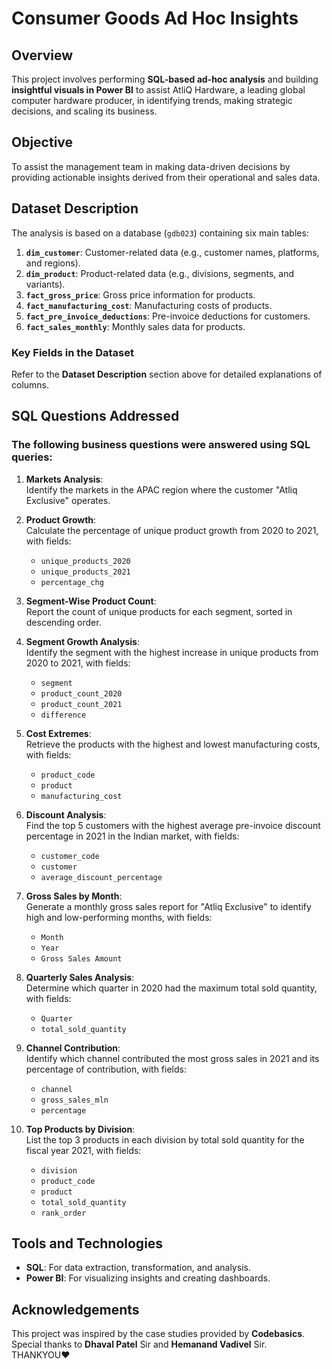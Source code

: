 # Consumer Goods Ad Hoc Insights  

## Overview  
This project involves performing **SQL-based ad-hoc analysis** and building **insightful visuals in Power BI** to assist AtliQ Hardware, a leading global computer hardware producer, in identifying trends, making strategic decisions, and scaling its business.  

## Objective  
To assist the management team in making data-driven decisions by providing actionable insights derived from their operational and sales data.  

## Dataset Description  
The analysis is based on a database (`gdb023`) containing six main tables:  
1. **`dim_customer`**: Customer-related data (e.g., customer names, platforms, and regions).  
2. **`dim_product`**: Product-related data (e.g., divisions, segments, and variants).  
3. **`fact_gross_price`**: Gross price information for products.  
4. **`fact_manufacturing_cost`**: Manufacturing costs of products.  
5. **`fact_pre_invoice_deductions`**: Pre-invoice deductions for customers.  
6. **`fact_sales_monthly`**: Monthly sales data for products.  

### Key Fields in the Dataset  
Refer to the **Dataset Description** section above for detailed explanations of columns.

## SQL Questions Addressed  
### The following business questions were answered using SQL queries:  

1. **Markets Analysis**:  
   Identify the markets in the APAC region where the customer "Atliq Exclusive" operates.  

2. **Product Growth**:  
   Calculate the percentage of unique product growth from 2020 to 2021, with fields:  
   - `unique_products_2020`  
   - `unique_products_2021`  
   - `percentage_chg`  

3. **Segment-Wise Product Count**:  
   Report the count of unique products for each segment, sorted in descending order.  

4. **Segment Growth Analysis**:  
   Identify the segment with the highest increase in unique products from 2020 to 2021, with fields:  
   - `segment`  
   - `product_count_2020`  
   - `product_count_2021`  
   - `difference`  

5. **Cost Extremes**:  
   Retrieve the products with the highest and lowest manufacturing costs, with fields:  
   - `product_code`  
   - `product`  
   - `manufacturing_cost`  

6. **Discount Analysis**:  
   Find the top 5 customers with the highest average pre-invoice discount percentage in 2021 in the Indian market, with fields:  
   - `customer_code`  
   - `customer`  
   - `average_discount_percentage`  

7. **Gross Sales by Month**:  
   Generate a monthly gross sales report for "Atliq Exclusive" to identify high and low-performing months, with fields:  
   - `Month`  
   - `Year`  
   - `Gross Sales Amount`  

8. **Quarterly Sales Analysis**:  
   Determine which quarter in 2020 had the maximum total sold quantity, with fields:  
   - `Quarter`  
   - `total_sold_quantity`  

9. **Channel Contribution**:  
   Identify which channel contributed the most gross sales in 2021 and its percentage of contribution, with fields:  
   - `channel`  
   - `gross_sales_mln`  
   - `percentage`  

10. **Top Products by Division**:  
    List the top 3 products in each division by total sold quantity for the fiscal year 2021, with fields:  
    - `division`  
    - `product_code`  
    - `product`  
    - `total_sold_quantity`  
    - `rank_order`  

## Tools and Technologies  
- **SQL**: For data extraction, transformation, and analysis.  
- **Power BI**: For visualizing insights and creating dashboards.  



## Acknowledgements  
This project was inspired by the case studies provided by **Codebasics**. Special thanks to **Dhaval Patel** Sir and **Hemanand Vadivel** Sir.  
THANKYOU♥️
